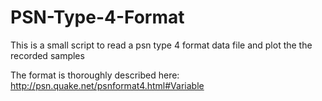 # PSN-Type-4-Format
This is a small script to read a psn type 4 format data file and plot the the recorded samples

The format is thoroughly described here: http://psn.quake.net/psnformat4.html#Variable
